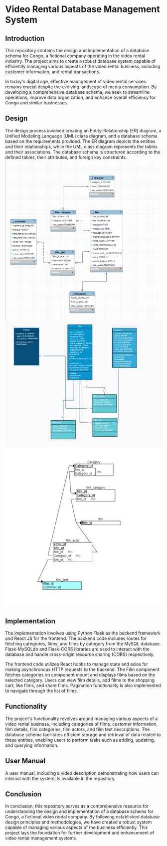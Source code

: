 # Video Rental Database Management System

## Introduction

This repository contains the design and implementation of a database schema for Congo, a fictional company operating in the video rental industry. The project aims to create a robust database system capable of efficiently managing various aspects of the video rental business, including customer information, and rental transactions.

In today's digital age, effective management of video rental services remains crucial despite the evolving landscape of media consumption. By developing a comprehensive database schema, we seek to streamline operations, improve data organization, and enhance overall efficiency for Congo and similar businesses.

## Design

The design process involved creating an Entity-Relationship (ER) diagram, a Unified Modeling Language (UML) class diagram, and a database schema based on the requirements provided. The ER diagram depicts the entities and their relationships, while the UML class diagram represents the tables and their associations. The database schema is structured according to the defined tables, their attributes, and foreign key constraints.
![ER Diagram](images/EERdiagram.png)
![UML Diagram](images/UMLclassdiagram.png)
![RI Diagram](images/ReferentialIntegrityDiagram.png)


## Implementation

The implementation involves using Python Flask as the backend framework and React JS for the frontend. The backend code includes routes for fetching categories, films, and films by category from the MySQL database. Flask-MySQLdb and Flask-CORS libraries are used to interact with the database and handle cross-origin resource sharing (CORS) respectively.

The frontend code utilizes React hooks to manage state and axios for making asynchronous HTTP requests to the backend. The Film component fetches categories on component mount and displays films based on the selected category. Users can view film details, add films to the shopping cart, like films, and share films. Pagination functionality is also implemented to navigate through the list of films.

## Functionality

The project's functionality revolves around managing various aspects of a video rental business, including categories of films, customer information, film details, film categories, film actors, and film text descriptions. The database schema facilitates efficient storage and retrieval of data related to these entities, enabling users to perform tasks such as adding, updating, and querying information.

## User Manual

A user manual, including a video description demonstrating how users can interact with the system, is available in the repository.

## Conclusion

In conclusion, this repository serves as a comprehensive resource for understanding the design and implementation of a database schema for Congo, a fictional video rental company. By following established database design principles and methodologies, we have created a robust system capable of managing various aspects of the business efficiently. This project lays the foundation for further development and enhancement of video rental management systems.
